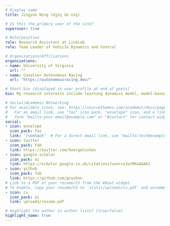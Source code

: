 ```yaml
---
# Display name
title: Jingyun Ning (dʒɪŋ ün niŋ)

# Is this the primary user of the site?
superuser: true

# Role/position
role: Research Assistant at LinkLab
role: Team Leader of Vehicle Dynamics and Control

# Organizations/Affiliations
organizations:
- name: University of Virginia
  url: ""
- name: Cavalier Autonomous Racing
  url: "https://autonomousracing.dev/"

# Short bio (displayed in user profile at end of posts)
bio: My research interests include learning dynamics model, model-based control.

# Social/Academic Networking
# For available icons, see: https://sourcethemes.com/academic/docs/page-builder/#icons
#   For an email link, use "fas" icon pack, "envelope" icon, and a link in the
#   form "mailto:your-email@example.com" or "#contact" for contact widget.
social:
- icon: envelope
  icon_pack: fas
  link: '/contact'  # For a direct email link, use "mailto:test@example.org".
- icon: twitter
  icon_pack: fab
  link: https://twitter.com/GeorgeCushen
- icon: google-scholar
  icon_pack: ai
  link: https://scholar.google.co.uk/citations?user=sIwtMXoAAAAJ
- icon: github
  icon_pack: fab
  link: https://github.com/gcushen
# Link to a PDF of your resume/CV from the About widget.
# To enable, copy your resume/CV to `static/uploads/cv.pdf` and uncomment the lines below.
- icon: cv
  icon_pack: ai
  link: uploads/resume.pdf

# Highlight the author in author lists? (true/false)
highlight_name: true
---
```

